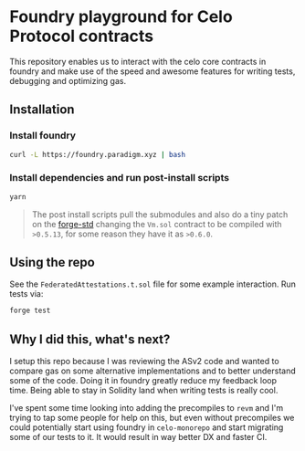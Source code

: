 # Foundry playground for Celo Protocol contracts

This repository enables us to interact with the celo core contracts in foundry and make use of the speed and awesome features for writing tests, debugging and optimizing gas.

<script id="asciicast-503199" src="https://asciinema.org/a/503199.js" async></script>

## Installation

### Install foundry

```sh
curl -L https://foundry.paradigm.xyz | bash
```

### Install dependencies and run post-install scripts

```sh
yarn
```

> The post install scripts pull the submodules and also do a tiny patch on the [forge-std](https://github.com/foundry-rs/forge-std) changing the `Vm.sol` contract to be compiled with `>0.5.13`, for some reason they have it as `>0.6.0`.

## Using the repo

See the `FederatedAttestations.t.sol` file for some example interaction. Run tests via:

```sh
forge test
```

## Why I did this, what's next?

I setup this repo because I was reviewing the ASv2 code and wanted to compare gas on some alternative implementations and to better understand some of the code. Doing it in foundry greatly reduce my feedback loop time. Being able to stay in Solidity land when writing tests is really cool.

I've spent some time looking into adding the precompiles to `revm` and I'm trying to tap some people for help on this, but even without precompiles we could potentially start using foundry in `celo-monorepo` and start migrating some of our tests to it. It would result in way better DX and faster CI.
